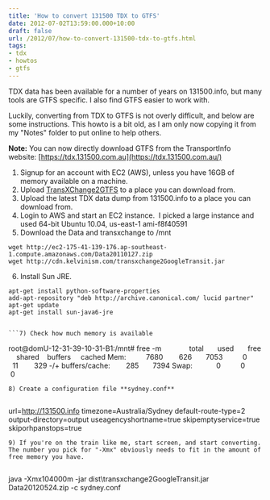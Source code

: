 ```yaml
---
title: 'How to convert 131500 TDX to GTFS'
date: 2012-07-02T13:59:00.000+10:00
draft: false
url: /2012/07/how-to-convert-131500-tdx-to-gtfs.html
tags: 
- tdx
- howtos
- gtfs
---
```


TDX data has been available for a number of years on 131500.info, but many tools are GTFS specific. I also find GTFS easier to work with.  
  
Luckily, converting from TDX to GTFS is not overly difficult, and below are some instructions. This howto is a bit old, as I am only now copying it from my "Notes" folder to put online to help others.  
  
**Note:** You can now directly download GTFS from the TransportInfo website: [https://tdx.131500.com.au](https://tdx.131500.com.au/)  
  
1) Signup for an account with EC2 (AWS), unless you have 16GB of memory available on a machine.  
2) Upload [TransXChange2GTFS](http://code.google.com/p/googletransitdatafeed/) to a place you can download from.  
3) Upload the latest TDX data dump from 131500.info to a place you can download from.  
4) Login to AWS and start an EC2 instance.  I picked a large instance and used 64-bit Ubuntu 10.04, us-east-1 ami-f8f40591  
5) Download the Data and transxchange to /mnt  
  
```
wget http://ec2-175-41-139-176.ap-southeast-1.compute.amazonaws.com/Data20110127.zip
wget http://cdn.kelvinism.com/transxchange2GoogleTransit.jar

```  
6) Install Sun JRE.  
```
apt-get install python-software-properties
add-apt-repository "deb http://archive.canonical.com/ lucid partner"
apt-get update
apt-get install sun-java6-jre


```7) Check how much memory is available  
```
root@domU-12-31-39-10-31-B1:/mnt# free -m
             total       used       free     shared    buffers     cached
Mem:          7680        626       7053          0         11        329
-/+ buffers/cache:        285       7394
Swap:            0          0          0


```  
8) Create a configuration file **sydney.conf**  
  
```
url=http://131500.info
timezone=Australia/Sydney
default-route-type=2
output-directory=output
useagencyshortname=true
skipemptyservice=true
skiporhpanstops=true

```  
9) If you're on the train like me, start screen, and start converting. The number you pick for "-Xmx" obviously needs to fit in the amount of free memory you have.  
  
```
java -Xmx104000m -jar dist\\transxchange2GoogleTransit.jar Data20120524.zip -c sydney.conf

```